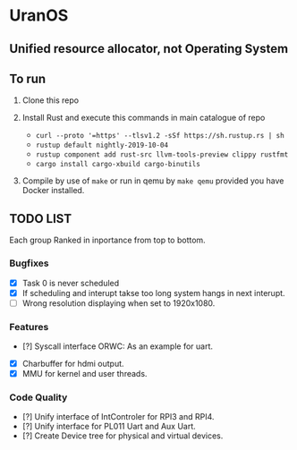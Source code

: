 # UranOS
## Unified resource allocator, not Operating System
## To run
1) Clone this repo
2) Install Rust and execute this commands in main catalogue of repo 
    - `curl --proto '=https' --tlsv1.2 -sSf https://sh.rustup.rs | sh`
    - `rustup default nightly-2019-10-04`
    - `rustup component add rust-src llvm-tools-preview clippy rustfmt`
    - `cargo install cargo-xbuild cargo-binutils`

3) Compile by use of `make` or run in qemu by `make qemu` provided you have Docker installed.



## TODO LIST 
Each group Ranked in inportance from top to bottom.
### Bugfixes 
 - [x] Task 0 is never scheduled
 - [x] If scheduling and interupt takse too long system hangs in next interupt.
 - [ ] Wrong resolution displaying when set to 1920x1080.
### Features 
 - [?] Syscall interface ORWC: As an example for uart.
 - [x] Charbuffer for hdmi output.
 - [x] MMU for kernel and user threads.

### Code Quality 
 - [?] Unify interface of IntControler for RPI3 and RPI4. 
 - [?] Unify interface for PL011 Uart and Aux Uart.
 - [?] Create Device tree for physical and virtual devices. 
